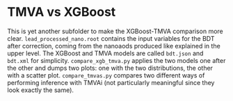 # TMVA vs XGBoost

This is yet another subfolder to make the XGBoost-TMVA comparison more clear.
```lead_processed_nano.root``` contains the input variables for the BDT after correction, coming from the nanoaods produced like explained in the upper level.
The XGBoost and TMVA models are called ```bdt.json``` and ```bdt.xml``` for simplicity.
```compare_xgb_tmva.py``` applies the two models one after the other and dumps two plots: one with the two distributions, the other with a scatter plot.
```compare_tmvas.py``` compares two different ways of performing inference with TMVAi (not particularly meaningful since they look exactly the same).